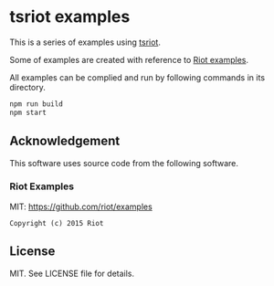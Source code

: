 # tsriot examples
This is a series of examples using [tsriot](https://github.com/sahara3/tsriot).

Some of examples are created with reference to [Riot examples](https://github.com/riot/examples).

All examples can be complied and run by following commands in its directory.
```sh
npm run build
npm start
```

## Acknowledgement
This software uses source code from the following software.

### Riot Examples
MIT: https://github.com/riot/examples
```
Copyright (c) 2015 Riot
```

## License
MIT. See LICENSE file for details.
